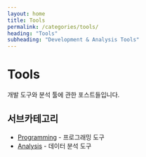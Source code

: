 ```yaml
---
layout: home
title: Tools
permalink: /categories/tools/
heading: "Tools"
subheading: "Development & Analysis Tools"
---
```


# Tools

개발 도구와 분석 툴에 관한 포스트들입니다.

## 서브카테고리
- [Programming](/categories/tools/programming/) - 프로그래밍 도구
- [Analysis](/categories/tools/analysis/) - 데이터 분석 도구